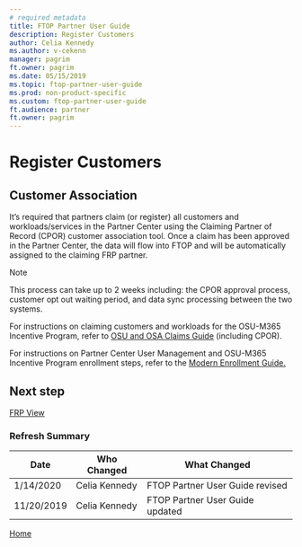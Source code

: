 ```yaml
---
# required metadata
title: FTOP Partner User Guide
description: Register Customers
author: Celia Kennedy
ms.author: v-cekenn
manager: pagrim
ft.owner: pagrim
ms.date: 05/15/2019
ms.topic: ftop-partner-user-guide
ms.prod: non-product-specific
ms.custom: ftop-partner-user-guide
ft.audience: partner
ft.owner: pagrim
---
```


# Register Customers

## Customer Association

It’s required that partners claim (or register) all customers and workloads/services in the Partner Center using the Claiming Partner of Record (CPOR) customer association tool. Once a claim has been approved in the Partner Center, the data will flow into FTOP and will be automatically assigned to the claiming FRP partner.

>[!Note]
> This process can take up to 2 weeks including: the CPOR approval process, customer opt out waiting period, and data sync processing between the two systems.

For instructions on claiming customers and workloads for the OSU-M365 Incentive Program, refer to [OSU and OSA Claims Guide](https://nam06.safelinks.protection.outlook.com/?url=https%3A%2F%2Fassetsprod.microsoft.com%2Fmpn%2Fen-us%2Fclaiming-partner-record-claims-guide.pptx&data=02%7C01%7Cv-cekenn%40microsoft.com%7C49daec7960a74e76c5e208d7e7d5d5d3%7C72f988bf86f141af91ab2d7cd011db47%7C1%7C0%7C637232777978313130&sdata=MA3D4VrKwVEsXhu%2FNZV8RAgT0k%2FX6uV%2FiEKzXcJ6PIk%3D&reserved=0) (including CPOR).

For instructions on Partner Center User Management and OSU-M365 Incentive Program enrollment steps, refer to the [Modern Enrollment Guide.](http://aka.ms/osuenrollmentguide)

## Next step

[FRP View](frp-vew.md)

### Refresh Summary

|Date|Who Changed|What Changed|
|---------|---------------|----------------------------|
|1/14/2020| Celia Kennedy| FTOP Partner User Guide revised|
|11/20/2019| Celia Kennedy| FTOP Partner User Guide updated|

[Home](http://partner-docs.microsoft.com)
